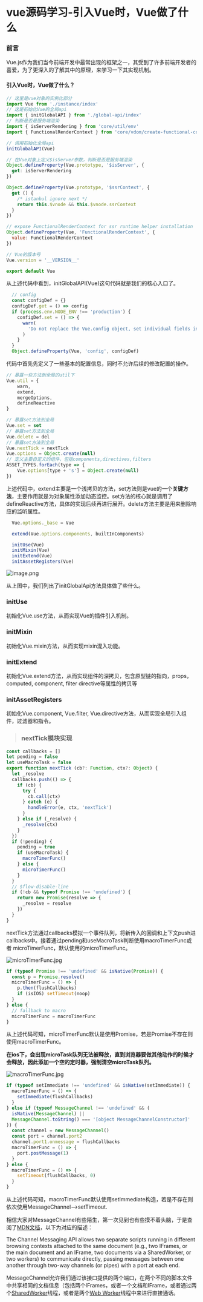 # vue源码学习-引入Vue时，Vue做了什么

### 前言
Vue.js作为我们当今前端开发中最常出现的框架之一，其受到了许多前端开发者的喜爱，为了更深入的了解其中的原理，来学习一下其实现机制。

####  引入Vue时，Vue做了什么？
```javascript
// 这里是vue对象的实例化部分
import Vue from './instance/index'
// 这是初始化Vue的全局api
import { initGlobalAPI } from './global-api/index'
// 判断是否是服务端渲染
import { isServerRendering } from 'core/util/env'
import { FunctionalRenderContext } from 'core/vdom/create-functional-component'

// 调用初始化全局api
initGlobalAPI(Vue)

// 在Vue对象上定义$isServer参数，判断是否是服务端渲染
Object.defineProperty(Vue.prototype, '$isServer', {
  get: isServerRendering
})

Object.defineProperty(Vue.prototype, '$ssrContext', {
  get () {
    /* istanbul ignore next */
    return this.$vnode && this.$vnode.ssrContext
  }
})

// expose FunctionalRenderContext for ssr runtime helper installation
Object.defineProperty(Vue, 'FunctionalRenderContext', {
  value: FunctionalRenderContext
})

// Vue的版本号
Vue.version = '__VERSION__'

export default Vue

```

从上述代码中看到，initGlobalAPI(Vue)这句代码就是我们的核心入口了。


```javascript
  // config
  const configDef = {}
  configDef.get = () => config
  if (process.env.NODE_ENV !== 'production') {
    configDef.set = () => {
      warn(
        'Do not replace the Vue.config object, set individual fields instead.'
      )
    }
  }
  Object.defineProperty(Vue, 'config', configDef)

```
代码中首先先定义了一些基本的配置信息，同时不允许后续的修改配置的操作。


```javascript
// 暴露一些方法到全局的util下
Vue.util = {
    warn,
    extend,
    mergeOptions,
    defineReactive
}

// 暴露set方法到全局
Vue.set = set
// 暴露set方法到全局
Vue.delete = del
// 暴露set方法到全局
Vue.nextTick = nextTick
Vue.options = Object.create(null)
// 定义主要自定义的组件，包括components,directives,filters
ASSET_TYPES.forEach(type => {
    Vue.options[type + 's'] = Object.create(null)
})
```
上述代码中，extend主要是一个浅拷贝的方法，set方法则是vue的一个**关键方法**，主要作用就是为对象属性添加动态监控。set方法的核心就是调用了defineReactive方法，具体的实现后续再进行展开。delete方法主要是用来删除响应的监听属性。

```js
  Vue.options._base = Vue

  extend(Vue.options.components, builtInComponents)

  initUse(Vue)
  initMixin(Vue)
  initExtend(Vue)
  initAssetRegisters(Vue)
```

![image.png](https://upload-images.jianshu.io/upload_images/2377129-90ac176cbcbe7921.png?imageMogr2/auto-orient/strip%7CimageView2/2/w/1240)

从上图中，我们列出了initGlobalApi方法具体做了些什么。

### initUse
初始化Vue.use方法，从而实现Vue的插件引入机制。

### initMixin
初始化Vue.mixin方法，从而实现mixin混入功能。

### initExtend
初始化Vue.extend方法，从而实现组件的深拷贝，包含原型链的指向，props，computed, component, filter directive等属性的拷贝等

### initAssetRegisters
初始化Vue.component, Vue.filter, Vue.directive方法，从而实现全局引入组件，过滤器和指令。

> ### nextTick模块实现
    

```javascript
const callbacks = []
let pending = false
let useMacroTask = false
export function nextTick (cb?: Function, ctx?: Object) {
  let _resolve
  callbacks.push(() => {
    if (cb) {
      try {
        cb.call(ctx)
      } catch (e) {
        handleError(e, ctx, 'nextTick')
      }
    } else if (_resolve) {
      _resolve(ctx)
    }
  })
  if (!pending) {
    pending = true
    if (useMacroTask) {
      macroTimerFunc()
    } else {
      microTimerFunc()
    }
  }
  // $flow-disable-line
  if (!cb && typeof Promise !== 'undefined') {
    return new Promise(resolve => {
      _resolve = resolve
    })
  }
}
```
nextTick方法通过callbacks模拟一个事件队列，将新传入的回调和上下文push进callbacks中。接着通过pending和useMacroTask判断使用macroTimerFunc或者
microTimerFunc，默认使用的microTimerFunc。

![microTimerFunc.jpg](https://upload-images.jianshu.io/upload_images/2377129-44c0175f0e19a991.jpg?imageMogr2/auto-orient/strip%7CimageView2/2/w/1240)

```javascript
if (typeof Promise !== 'undefined' && isNative(Promise)) {
  const p = Promise.resolve()
  microTimerFunc = () => {
    p.then(flushCallbacks)
    if (isIOS) setTimeout(noop)
  }
} else {
  // fallback to macro
  microTimerFunc = macroTimerFunc
}
```
从上述代码可知，microTimerFunc默认是使用Promise，若是Promise不存在则使用macroTimerFunc。

**在ios下，会出现microTask队列无法被释放，直到浏览器要做其他动作的时候才会释放，因此添加一个空的定时器，强制清空microTask队列。**

![macroTimerFunc.jpg](https://upload-images.jianshu.io/upload_images/2377129-5ec402ebda42a8b9.jpg?imageMogr2/auto-orient/strip%7CimageView2/2/w/1240)


```javascript
if (typeof setImmediate !== 'undefined' && isNative(setImmediate)) {
  macroTimerFunc = () => {
    setImmediate(flushCallbacks)
  }
} else if (typeof MessageChannel !== 'undefined' && (
  isNative(MessageChannel) ||
  MessageChannel.toString() === '[object MessageChannelConstructor]'
)) {
  const channel = new MessageChannel()
  const port = channel.port2
  channel.port1.onmessage = flushCallbacks
  macroTimerFunc = () => {
    port.postMessage(1)
  }
} else {
  macroTimerFunc = () => {
    setTimeout(flushCallbacks, 0)
  }
}
```
从上述代码可知，macroTimerFunc默认使用setImmediate构造，若是不存在则依次使用MessageChannel——>setTimeout.

相信大家对MessageChannel有些陌生，第一次见到也有些摸不着头脑，于是查阅了[MDN文档](https://developer.mozilla.org/en-US/docs/Web/API/Channel_Messaging_API)，以下为对应的描述：

>
The Channel Messaging API allows two separate scripts running in different browsing contexts attached to the same document (e.g., two IFrames, or the main document and an IFrame, two documents via a SharedWorker, or two workers) to communicate directly, passing messages between one another through two-way channels (or pipes) with a port at each end.

MessageChannel允许我们通过该接口提供的两个端口，在两个不同的脚本文件中共享相同的文档信息（包括两个IFrames，或者一个文档和IFrame，或者通过两个[SharedWorker](https://developer.mozilla.org/en-US/docs/Web/API/SharedWorker)线程，或者是两个[Web Worker](https://developer.mozilla.org/zh-CN/docs/Web/API/Web_Workers_API/Using_web_workers)线程中来进行直接通话。



